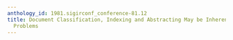 ```yaml
---
anthology_id: 1981.sigirconf_conference-81.12
title: Document Classification, Indexing and Abstracting May be Inherently Difficult
  Problems
---
```

